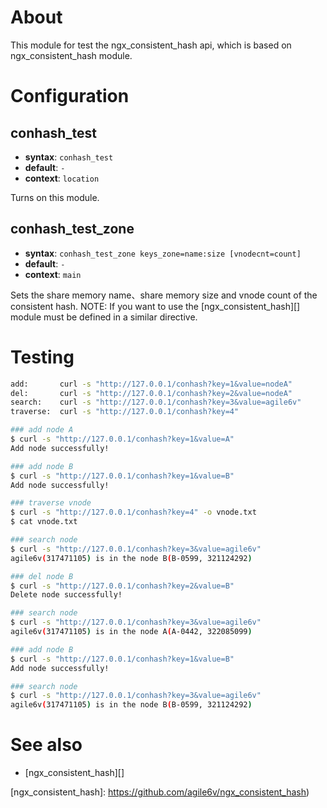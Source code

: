 About
========

This module for test the ngx_consistent_hash api,  which is based on ngx_consistent_hash module.


Configuration
========

conhash_test
----


* **syntax**:  `conhash_test`
* **default**: `-`
* **context**: `location`

Turns on this module.

conhash_test_zone
----


* **syntax**: `conhash_test_zone keys_zone=name:size [vnodecnt=count]`
* **default**: `-`
* **context**: `main`

Sets the share memory name、share memory size and vnode count of the consistent hash.
NOTE: If you want to use the [ngx_consistent_hash][] module must be defined in a similar directive.

Testing
========

```bash
add:       curl -s "http://127.0.0.1/conhash?key=1&value=nodeA"
del:       curl -s "http://127.0.0.1/conhash?key=2&value=nodeA"
search:    curl -s "http://127.0.0.1/conhash?key=3&value=agile6v"
traverse:  curl -s "http://127.0.0.1/conhash?key=4"

### add node A
$ curl -s "http://127.0.0.1/conhash?key=1&value=A"
Add node successfully!

### add node B
$ curl -s "http://127.0.0.1/conhash?key=1&value=B"
Add node successfully!

### traverse vnode
$ curl -s "http://127.0.0.1/conhash?key=4" -o vnode.txt
$ cat vnode.txt

### search node
$ curl -s "http://127.0.0.1/conhash?key=3&value=agile6v"
agile6v(317471105) is in the node B(B-0599, 321124292)

### del node B
$ curl -s "http://127.0.0.1/conhash?key=2&value=B"
Delete node successfully!

### search node
$ curl -s "http://127.0.0.1/conhash?key=3&value=agile6v"
agile6v(317471105) is in the node A(A-0442, 322085099)

### add node B
$ curl -s "http://127.0.0.1/conhash?key=1&value=B"
Add node successfully!

### search node
$ curl -s "http://127.0.0.1/conhash?key=3&value=agile6v"
agile6v(317471105) is in the node B(B-0599, 321124292)

```

See also
========
* [ngx_consistent_hash][]

[ngx_consistent_hash]: https://github.com/agile6v/ngx_consistent_hash)

